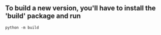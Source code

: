 To build a new version, you'll have to install the 'build' package and run
------------------------
```shell
python -m build
```

